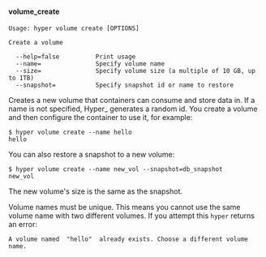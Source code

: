 #### volume_create

    Usage: hyper volume create [OPTIONS]

    Create a volume
    
      --help=false          Print usage
      --name=               Specify volume name
      --size=               Specify volume size (a multiple of 10 GB, up to 1TB)
      --snapshot=           Specify snapshot id or name to restore

Creates a new volume that containers can consume and store data in. If a name is not specified, Hyper_ generates a random id. You create a volume and then configure the container to use it, for example:

    $ hyper volume create --name hello
    hello

You can also restore a snapshot to a new volume:

	$ hyper volume create --name new_vol --snapshot=db_snapshot
	new_vol
	
The new volume's size is the same as the snapshot.

Volume names must be unique.  This means you cannot use the same volume name with two different volumes.  If you attempt this `hyper` returns an error:

```
A volume named  "hello"  already exists. Choose a different volume name.
```
